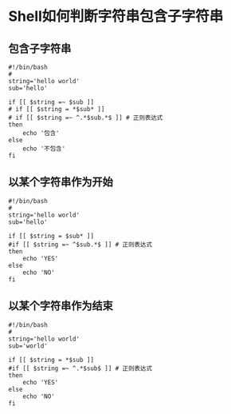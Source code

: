 # Shell如何判断字符串包含子字符串

## 包含子字符串

```
#!/bin/bash
#
string='hello world'
sub='hello'

if [[ $string =~ $sub ]]
# if [[ $string = *$sub* ]]
# if [[ $string =~ ^.*$sub.*$ ]] # 正则表达式
then
    echo '包含'
else 
    echo '不包含'
fi
```

## 以某个字符串作为开始

```
#!/bin/bash
#
string='hello world'
sub='hello'

if [[ $string = $sub* ]]
#if [[ $string =~ ^$sub.*$ ]] # 正则表达式
then
    echo 'YES'
else 
    echo 'NO'
fi
```

## 以某个字符串作为结束

```
#!/bin/bash
#
string='hello world'
sub='world'

if [[ $string = *$sub ]]
#if [[ $string =~ ^.*$sub$ ]] # 正则表达式
then
    echo 'YES'
else 
    echo 'NO'
fi
```
